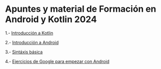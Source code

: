 # Apuntes y material de Formación en Android y Kotlin 2024

1.- [Introducción a Kotlin](https://github.com/eulogioep/curso_android_2024/tree/main/01-Introduccion_Kotlin)

2.- [Introducción a Android](https://github.com/eulogioep/curso_android_2024/tree/main/IntroduccionAndroid)

3.- [Sintáxis básica](https://github.com/eulogioep/curso_android_2024/tree/main/Aplicaciones/app/src/main/java/com/eulogioep/aplicaciones/sintaxis)

4.- [Ejercicios de Google para empezar con Android](https://github.com/eulogioep/curso_android_2024/tree/main/Aplicaciones/app/src/main/java/com/eulogioep/aplicaciones/exercises)
